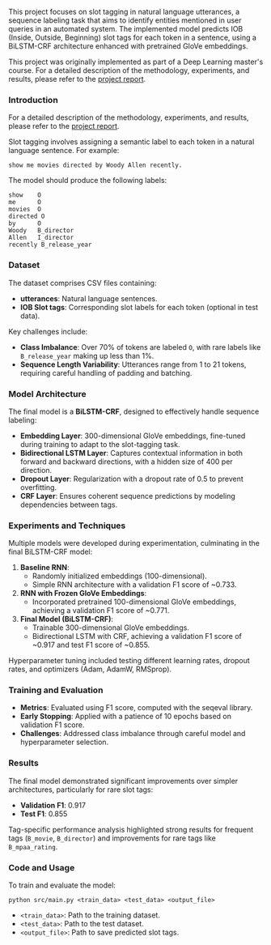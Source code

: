 This project focuses on slot tagging in natural language utterances, a sequence labeling task that aims to identify entities mentioned in user queries in an automated system. The implemented model predicts IOB (Inside, Outside, Beginning) slot tags for each token in a sentence, using a BiLSTM-CRF architecture enhanced with pretrained GloVe embeddings.

This project was originally implemented as part of a Deep Learning master's course.
For a detailed description of the methodology, experiments, and results, please refer to the [project report](https://drive.google.com/file/d/1skIcxm2SmVEhci-tO3i1qoYztEfeF7XD/view?usp=drive_link).

### Introduction
For a detailed description of the methodology, experiments, and results, please refer to the [project report](https://drive.google.com/file/d/1skIcxm2SmVEhci-tO3i1qoYztEfeF7XD/view?usp=drive_link).

Slot tagging involves assigning a semantic label to each token in a natural language sentence. For example:
```
show me movies directed by Woody Allen recently.
```
The model should produce the following labels:
```
show    O
me      O
movies  O
directed O
by      O
Woody   B_director
Allen   I_director
recently B_release_year
```


### Dataset
The dataset comprises CSV files containing:
- **utterances**: Natural language sentences.
- **IOB Slot tags**: Corresponding slot labels for each token (optional in test data).

Key challenges include:
- **Class Imbalance**: Over 70% of tokens are labeled `O`, with rare labels like `B_release_year` making up less than 1%.
- **Sequence Length Variability**: Utterances range from 1 to 21 tokens, requiring careful handling of padding and batching.


### Model Architecture
The final model is a **BiLSTM-CRF**, designed to effectively handle sequence labeling:
- **Embedding Layer**: 300-dimensional GloVe embeddings, fine-tuned during training to adapt to the slot-tagging task.
- **Bidirectional LSTM Layer**: Captures contextual information in both forward and backward directions, with a hidden size of 400 per direction.
- **Dropout Layer**: Regularization with a dropout rate of 0.5 to prevent overfitting.
- **CRF Layer**: Ensures coherent sequence predictions by modeling dependencies between tags.

### Experiments and Techniques
Multiple models were developed during experimentation, culminating in the final BiLSTM-CRF model:
1. **Baseline RNN**:
   - Randomly initialized embeddings (100-dimensional).
   - Simple RNN architecture with a validation F1 score of ~0.733.
2. **RNN with Frozen GloVe Embeddings**:
   - Incorporated pretrained 100-dimensional GloVe embeddings, achieving a validation F1 score of ~0.771.
3. **Final Model (BiLSTM-CRF)**:
   - Trainable 300-dimensional GloVe embeddings.
   - Bidirectional LSTM with CRF, achieving a validation F1 score of ~0.917 and test F1 score of ~0.855.

Hyperparameter tuning included testing different learning rates, dropout rates, and optimizers (Adam, AdamW, RMSprop).

### Training and Evaluation
- **Metrics**: Evaluated using F1 score, computed with the seqeval library.
- **Early Stopping**: Applied with a patience of 10 epochs based on validation F1 score.
- **Challenges**: Addressed class imbalance through careful model and hyperparameter selection.

### Results
The final model demonstrated significant improvements over simpler architectures, particularly for rare slot tags:
- **Validation F1**: 0.917
- **Test F1**: 0.855

Tag-specific performance analysis highlighted strong results for frequent tags (`B_movie`, `B_director`) and improvements for rare tags like `B_mpaa_rating`.

### Code and Usage
To train and evaluate the model:
```
python src/main.py <train_data> <test_data> <output_file>
```
- `<train_data>`: Path to the training dataset.
- `<test_data>`: Path to the test dataset.
- `<output_file>`: Path to save predicted slot tags.
